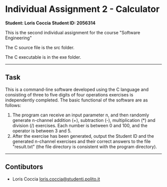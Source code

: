 # Individual Assignment 2 - Calculator

**Student: Loris Coccia**
**Student ID: 2056314**

This is the second individual assignment for the course "Software Engineering"

The C source file is the src folder.

The C executable is in the exe folder.

---

## Task

This is a command-line software developed using the C language and consisting of three to five digits of four operations exercises is independently completed.
The basic functional of the software are as follows:
1)	The program can receive an input parameter n, and then randomly generate n-channel addition (+), subtraction (-), multiplication (*) and division (/) exercises. Each number is between 0 and 100, and the operator is between 3 and 5.
2)	After the exercise has been generated, output the Student ID and the generated n-channel exercises and their correct answers to the file "result.txt" (the file directory is consistent with the program directory).

---

## Contibutors

- Loris Coccia <loris.coccia@studenti.polito.it> 